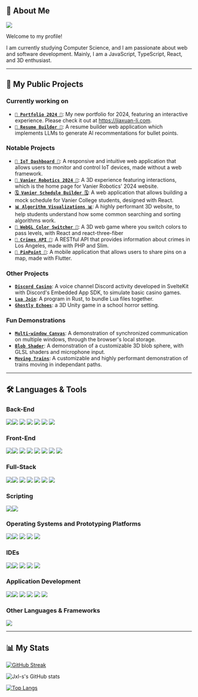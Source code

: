 ## 👋 About Me

![](https://komarev.com/ghpvc/?username=Jxl-s&color=green&stle=for-the-badge)

Welcome to my profile!

I am currently studying Computer Science, and I am passionate about web and software development. Mainly, I am a JavaScript, TypeScript, React, and 3D enthusiast.

---

## 📝 My Public Projects

### Currently working on

-   [**`🍎 Portfolio 2024 🥟`**](https://github.com/Jxl-s/portfolio-2024): My new portfolio for 2024, featuring an interactive experience. Please check it out at https://jiaxuan-li.com.
-   [**`📝 Resume Builder 📝`**](https://github.com/Jxl-s/resume-builder): A resume builder web application which implements LLMs to generate AI recommentations for bullet points.

### Notable Projects

-   [**`📡 IoT Dashboard 📡`**](https://github.com/Jxl-s/iot-dashboard): A responsive and intuitive web application that allows users to monitor and control IoT devices, made without a web framework.
-   [**`🤖 Vanier Robotics 2024 🤖`**](https://github.com/Jxl-s/vanier-robotics-2024-home): A 3D experience featuring interactions, which is the home page for Vanier Robotics' 2024 website.
-   [**`🗓 Vanier Schedule Builder 🗓`**](https://github.com/Jxl-s/vanier-courses-api): A web application that allows building a mock schedule for Vanier College students, designed with React.
-   [**`📊 Algorithm Visualizations 📊`**](https://github.com/Jxl-s/algo-visualizations): A highly performant 3D website, to help students understand how some common searching and sorting algorithms work.
-   [**`🔴 WebGL Color Switcher 🔵`**](https://github.com/Jxl-s/r3f-color-switcher): A 3D web game where you switch colors to pass levels, with React and react-three-fiber
-   [**`🔪 Crimes API 🔪`**](https://github.com/Jxl-s/crimes-api): A RESTful API that provides information about crimes in Los Angeles, made with PHP and Slim.
-   [**`📌 PinPoint 📌`**](https://github.com/Jxl-s/pinpoint): A mobile application that allows users to share pins on a map, made with Flutter.

### Other Projects

-   [**`Discord Casino`**](https://github.com/Jxl-s/discord-casino): A voice channel Discord activity developed in SvelteKit with Discord's Embedded App SDK, to simulate basic casino games.
-   [**`Lua Join`**](https://github.com/Jxl-s/luajoin): A program in Rust, to bundle Lua files together.
-   [**`Ghostly Echoes`**](https://github.com/Jxl-s/ghostly-echoes): a 3D Unity game in a school horror setting.

### Fun Demonstrations

-   [**`Multi-window Canvas`**](https://github.com/Jxl-s/multi-window-canvas): A demonstration of synchronized communication on multiple windows, through the browser's local storage.
-   [**`Blob Shader`**](https://github.com/Jxl-s/webgl-blob): A demonstration of a customizable 3D blob sphere, with GLSL shaders and microphone input.
-   [**`Moving Trains`**](https://github.com/Jxl-s/r3f-trains): A customizable and highly performant demonstration of trains moving in independant paths.

---

## 🛠 Languages & Tools

### Back-End

<img src="https://img.shields.io/badge/Node%20js-339933?style=for-the-badge&logo=nodedotjs&logoColor=white" /><img src="https://img.shields.io/badge/Express%20js-000000?style=for-the-badge&logo=express&logoColor=white" />
<img src="https://img.shields.io/badge/nestjs-E0234E?style=for-the-badge&logo=nestjs&logoColor=white" />
<img src="https://img.shields.io/badge/PHP-777BB4?style=for-the-badge&logo=php&logoColor=white" />
<img src="https://img.shields.io/badge/Composer-885630?style=for-the-badge&logo=Composer&logoColor=white" />
<img src="https://img.shields.io/badge/MySQL-005C84?style=for-the-badge&logo=mysql&logoColor=white" />
<img src="https://img.shields.io/badge/PostgreSQL-316192?style=for-the-badge&logo=postgresql&logoColor=white" />

### Front-End

<img src="https://img.shields.io/badge/HTML5-E34F26?style=for-the-badge&logo=html5&logoColor=white" /><img src="https://img.shields.io/badge/CSS3-1572B6?style=for-the-badge&logo=css3&logoColor=white" />
<img src="https://img.shields.io/badge/Bootstrap-563D7C?style=for-the-badge&logo=bootstrap&logoColor=white" />
<img src="https://img.shields.io/badge/Tailwind_CSS-38B2AC?style=for-the-badge&logo=tailwind-css&logoColor=white" />
<img src="https://img.shields.io/badge/React-20232A?style=for-the-badge&logo=react&logoColor=61DAFB" />
<img src="https://img.shields.io/badge/Redux-593D88?style=for-the-badge&logo=redux&logoColor=white" />
<img src="https://img.shields.io/badge/ThreeJs-black?style=for-the-badge&logo=three.js&logoColor=white" />
<img src="https://img.shields.io/badge/svelte-%23f1413d.svg?style=for-the-badge&logo=svelte&logoColor=white" />

### Full-Stack

<img src="https://img.shields.io/badge/JavaScript-323330?style=for-the-badge&logo=javascript&logoColor=F7DF1E" /><img src="https://img.shields.io/badge/TypeScript-007ACC?style=for-the-badge&logo=typescript&logoColor=white" />
<img src="https://img.shields.io/badge/json-5E5C5C?style=for-the-badge&logo=json&logoColor=white" />
<img src="https://img.shields.io/badge/next%20js-000000?style=for-the-badge&logo=nextdotjs&logoColor=white" />
<img src="https://img.shields.io/badge/Socket.io-010101?&style=for-the-badge&logo=Socket.io&logoColor=white" />
<img src="https://img.shields.io/badge/firebase-ffca28?style=for-the-badge&logo=firebase&logoColor=black" />
<img src="https://img.shields.io/badge/Vite-B73BFE?style=for-the-badge&logo=vite&logoColor=FFD62E" />

### Scripting

<img src="https://img.shields.io/badge/Lua-2C2D72?style=for-the-badge&logo=lua&logoColor=white" /><img src="https://img.shields.io/badge/Python-FFD43B?style=for-the-badge&logo=python&logoColor=blue" />

### Operating Systems and Prototyping Platforms

<img src="https://img.shields.io/badge/Windows-0078D6?style=for-the-badge&logo=windows&logoColor=white" /><img src="https://img.shields.io/badge/apple%20silicon-333333?style=for-the-badge&logo=apple&logoColor=white" />
<img src="https://img.shields.io/badge/Ubuntu-E95420?style=for-the-badge&logo=ubuntu&logoColor=white" />
<img src="https://img.shields.io/badge/Arduino-00979D?style=for-the-badge&logo=Arduino&logoColor=white" />
<img src="https://img.shields.io/badge/Raspberry%20Pi-A22846?style=for-the-badge&logo=Raspberry%20Pi&logoColor=white" />

### IDEs

<img src="https://img.shields.io/badge/VSCode-0078D4?style=for-the-badge&logo=visual%20studio%20code&logoColor=white" /><img src="https://img.shields.io/badge/Visual_Studio-5C2D91?style=for-the-badge&logo=visual%20studio&logoColor=white" />
<img src="https://img.shields.io/badge/apache%20netbeans-1B6AC6?style=for-the-badge&logo=apache%20netbeans%20IDE&logoColor=white" />
<img src="https://img.shields.io/badge/Arduino_IDE-00979D?style=for-the-badge&logo=arduino&logoColor=white" />
<img src="https://img.shields.io/badge/Android_Studio-3DDC84?style=for-the-badge&logo=android-studio&logoColor=white" />

### Application Development

<img src="https://img.shields.io/badge/Java-ED8B00?style=for-the-badge&logo=openjdk&logoColor=white" /><img src="https://img.shields.io/badge/Rust-black?style=for-the-badge&logo=rust&logoColor=#E57324" />
<img src="https://img.shields.io/badge/C%23-239120?style=for-the-badge&logo=c-sharp&logoColor=white" />
<img src="https://img.shields.io/badge/.NET-512BD4?style=for-the-badge&logo=dotnet&logoColor=white" />
<img src="https://img.shields.io/badge/Dart-0175C2?style=for-the-badge&logo=dart&logoColor=white" />
<img src="https://img.shields.io/badge/Flutter-02569B?style=for-the-badge&logo=flutter&logoColor=white" />

### Other Languages & Frameworks

<img src="https://img.shields.io/badge/Unity-100000?style=for-the-badge&logo=unity&logoColor=white" />

---

## 📊 My Stats

[![GitHub Streak](https://streak-stats.demolab.com/?user=Jxl-s&theme=tokyonight)](https://git.io/streak-stats)

![Jxl-s's GitHub stats](https://github-readme-stats.vercel.app/api?username=Jxl-s&show_icons=true&theme=tokyonight)

[![Top Langs](https://github-readme-stats.vercel.app/api//top-langs/?username=Jxl-s&langs_count=8&layout=compact&theme=tokyonight)](https://github.com/anuraghazra/github-readme-stats)
